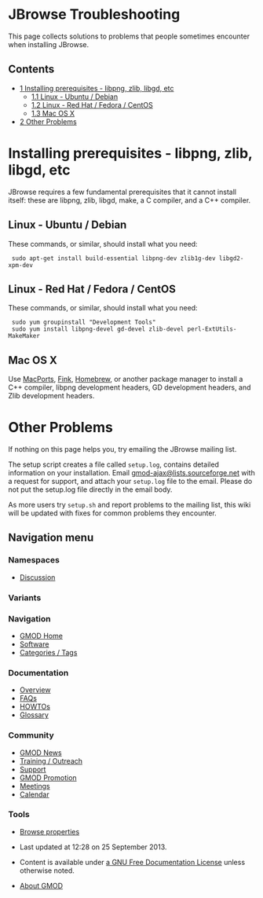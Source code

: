 



<span id="top"></span>




# <span dir="auto">JBrowse Troubleshooting</span>









This page collects solutions to problems that people sometimes encounter
when installing JBrowse.


## Contents



- [<span class="tocnumber">1</span> <span class="toctext">Installing
  prerequisites - libpng, zlib, libgd,
  etc</span>](#Installing_prerequisites_-_libpng.2C_zlib.2C_libgd.2C_etc)
  - [<span class="tocnumber">1.1</span> <span class="toctext">Linux -
    Ubuntu / Debian</span>](#Linux_-_Ubuntu_.2F_Debian)
  - [<span class="tocnumber">1.2</span> <span class="toctext">Linux -
    Red Hat / Fedora /
    CentOS</span>](#Linux_-_Red_Hat_.2F_Fedora_.2F_CentOS)
  - [<span class="tocnumber">1.3</span> <span class="toctext">Mac OS
    X</span>](#Mac_OS_X)
- [<span class="tocnumber">2</span> <span class="toctext">Other
  Problems</span>](#Other_Problems)



# <span id="Installing_prerequisites_-_libpng.2C_zlib.2C_libgd.2C_etc" class="mw-headline">Installing prerequisites - libpng, zlib, libgd, etc</span>

JBrowse requires a few fundamental prerequisites that it cannot install
itself: these are libpng, zlib, libgd, make, a C compiler, and a C++
compiler.

## <span id="Linux_-_Ubuntu_.2F_Debian" class="mw-headline">Linux - Ubuntu / Debian</span>

These commands, or similar, should install what you need:

     sudo apt-get install build-essential libpng-dev zlib1g-dev libgd2-xpm-dev

## <span id="Linux_-_Red_Hat_.2F_Fedora_.2F_CentOS" class="mw-headline">Linux - Red Hat / Fedora / CentOS</span>

These commands, or similar, should install what you need:

     sudo yum groupinstall "Development Tools"
     sudo yum install libpng-devel gd-devel zlib-devel perl-ExtUtils-MakeMaker

## <span id="Mac_OS_X" class="mw-headline">Mac OS X</span>

Use <a href="http://www.macports.org/" class="external text"
rel="nofollow">MacPorts</a>,
<a href="http://www.finkproject.org/" class="external text"
rel="nofollow">Fink</a>,
<a href="http://mxcl.github.com/homebrew/" class="external text"
rel="nofollow">Homebrew</a>, or another package manager to install a C++
compiler, libpng development headers, GD development headers, and Zlib
development headers.

# <span id="Other_Problems" class="mw-headline">Other Problems</span>

If nothing on this page helps you, try emailing the JBrowse mailing
list.

The setup script creates a file called `setup.log`, contains detailed
information on your installation. Email
<a href="mailto:gmod-ajax@lists.sourceforge.net" class="external text"
rel="nofollow">gmod-ajax@lists.sourceforge.net</a> with a request for
support, and attach your `setup.log` file to the email. Please do not
put the setup.log file directly in the email body.

As more users try `setup.sh` and report problems to the mailing list,
this wiki will be updated with fixes for common problems they encounter.








## Navigation menu



### Namespaces


- <span id="ca-talk"><a
  href="http://gmod.org/mediawiki/index.php?title=Talk:JBrowse_Troubleshooting&amp;action=edit&amp;redlink=1"
  accesskey="t"
  title="Discussion about the content page [t]">Discussion</a></span>


### 

### Variants[](#)








<a href="Main_Page"
style="background-image: url(../images/GMOD-cogs.png);"
title="Visit the main page"></a>


### Navigation



- <span id="n-GMOD-Home">[GMOD Home](Main_Page)</span>
- <span id="n-Software">[Software](GMOD_Components)</span>
- <span id="n-Categories-.2F-Tags">[Categories /
  Tags](Categories)</span>




### Documentation



- <span id="n-Overview">[Overview](Overview)</span>
- <span id="n-FAQs">[FAQs](Category%3AFAQ)</span>
- <span id="n-HOWTOs">[HOWTOs](Category%3AHOWTO)</span>
- <span id="n-Glossary">[Glossary](Glossary)</span>




### Community



- <span id="n-GMOD-News">[GMOD News](GMOD_News)</span>
- <span id="n-Training-.2F-Outreach">[Training /
  Outreach](Training_and_Outreach)</span>
- <span id="n-Support">[Support](Support)</span>
- <span id="n-GMOD-Promotion">[GMOD Promotion](GMOD_Promotion)</span>
- <span id="n-Meetings">[Meetings](Meetings)</span>
- <span id="n-Calendar">[Calendar](Calendar)</span>




### Tools

- <span id="t-smwbrowselink"><a href="Special%3ABrowse/JBrowse_Troubleshooting" rel="smw-browse">Browse
  properties</a></span>



- <span id="footer-info-lastmod">Last updated at 12:28 on 25 September
  2013.</span>
<!-- - <span id="footer-info-viewcount">39,332 page views.</span> -->
- <span id="footer-info-copyright">Content is available under
  <a href="http://www.gnu.org/licenses/fdl-1.3.html" class="external"
  rel="nofollow">a GNU Free Documentation License</a> unless otherwise
  noted.</span>

<!-- -->

- <span id="footer-places-about">[About
  GMOD](GMOD%3AAbout "GMOD%3AAbout")</span>

<!-- -->




